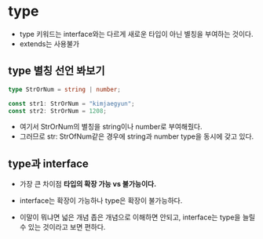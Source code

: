 # type

- type 키워드는 interface와는 다르게 새로운 타입이 아닌 별칭을 부여하는 것이다.
- extends는 사용불가

## type 별칭 선언 봐보기

``` ts
type StrOrNum = string | number;

const str1: StrOrNum = "kimjaegyun";
const str2: StrOrNum = 1208;
```

- 여기서 StrOrNum의 별칭을 string이나 number로 부여해줬다.
- 그러므로 str: StrOfNum같은 경우에 string과 number type을 동시에 갖고 있다.

## type과 interface

- 가장 큰 차이점 **타입의 확장 가능 vs 불가능이다.**

- interface는 확장이 가능하나 type은 확장이 불가능하다.

- 이말이 뭐냐면 넓은 개념 좁은 개념으로 이해하면 안되고, interface는 type을 늘릴수 있는 것이라고 보면 편하다.